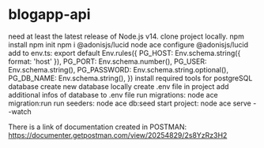 # blogapp-api

need at least the latest release of Node.js v14.
clone project locally.
npm install
npm init
npm i @adonisjs/lucid
node ace configure @adonisjs/lucid
add to env.ts:   export default Env.rules({
                PG_HOST: Env.schema.string({ format: 'host' }),
                PG_PORT: Env.schema.number(),
                PG_USER: Env.schema.string(),
                PG_PASSWORD: Env.schema.string.optional(),
                PG_DB_NAME: Env.schema.string(),
                })
install required tools for postgreSQL database
create new database locally
create .env file in project
add additional infos of database to .env file
run migrations: node ace migration:run
run seeders: node ace db:seed
start project: node ace serve --watch


There is a link of documentation created in POSTMAN: https://documenter.getpostman.com/view/20254829/2s8YzRz3H2


